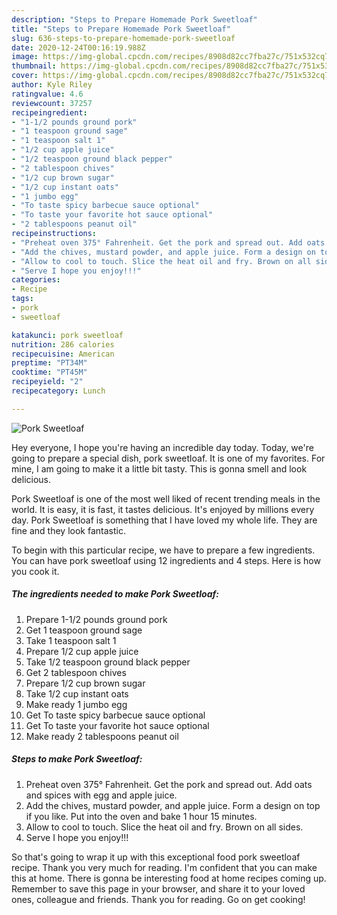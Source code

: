 ```yaml
---
description: "Steps to Prepare Homemade Pork Sweetloaf"
title: "Steps to Prepare Homemade Pork Sweetloaf"
slug: 636-steps-to-prepare-homemade-pork-sweetloaf
date: 2020-12-24T00:16:19.988Z
image: https://img-global.cpcdn.com/recipes/8908d82cc7fba27c/751x532cq70/pork-sweetloaf-recipe-main-photo.jpg
thumbnail: https://img-global.cpcdn.com/recipes/8908d82cc7fba27c/751x532cq70/pork-sweetloaf-recipe-main-photo.jpg
cover: https://img-global.cpcdn.com/recipes/8908d82cc7fba27c/751x532cq70/pork-sweetloaf-recipe-main-photo.jpg
author: Kyle Riley
ratingvalue: 4.6
reviewcount: 37257
recipeingredient:
- "1-1/2 pounds ground pork"
- "1 teaspoon ground sage"
- "1 teaspoon salt 1"
- "1/2 cup apple juice"
- "1/2 teaspoon ground black pepper"
- "2 tablespoon chives"
- "1/2 cup brown sugar"
- "1/2 cup instant oats"
- "1 jumbo egg"
- "To taste spicy barbecue sauce optional"
- "To taste your favorite hot sauce optional"
- "2 tablespoons peanut oil"
recipeinstructions:
- "Preheat oven 375° Fahrenheit. Get the pork and spread out. Add oats and spices with egg and apple juice."
- "Add the chives, mustard powder, and apple juice. Form a design on top if you like. Put into the oven and bake 1 hour 15 minutes."
- "Allow to cool to touch. Slice the heat oil and fry. Brown on all sides."
- "Serve I hope you enjoy!!!"
categories:
- Recipe
tags:
- pork
- sweetloaf

katakunci: pork sweetloaf 
nutrition: 286 calories
recipecuisine: American
preptime: "PT34M"
cooktime: "PT45M"
recipeyield: "2"
recipecategory: Lunch

---
```



![Pork Sweetloaf](https://img-global.cpcdn.com/recipes/8908d82cc7fba27c/751x532cq70/pork-sweetloaf-recipe-main-photo.jpg)

Hey everyone, I hope you're having an incredible day today. Today, we're going to prepare a special dish, pork sweetloaf. It is one of my favorites. For mine, I am going to make it a little bit tasty. This is gonna smell and look delicious.



Pork Sweetloaf is one of the most well liked of recent trending meals in the world. It is easy, it is fast, it tastes delicious. It's enjoyed by millions every day. Pork Sweetloaf is something that I have loved my whole life. They are fine and they look fantastic.


To begin with this particular recipe, we have to prepare a few ingredients. You can have pork sweetloaf using 12 ingredients and 4 steps. Here is how you cook it.

<!--inarticleads1-->

##### The ingredients needed to make Pork Sweetloaf:

1. Prepare 1-1/2 pounds ground pork
1. Get 1 teaspoon ground sage
1. Take 1 teaspoon salt 1
1. Prepare 1/2 cup apple juice
1. Take 1/2 teaspoon ground black pepper
1. Get 2 tablespoon chives
1. Prepare 1/2 cup brown sugar
1. Take 1/2 cup instant oats
1. Make ready 1 jumbo egg
1. Get To taste spicy barbecue sauce optional
1. Get To taste your favorite hot sauce optional
1. Make ready 2 tablespoons peanut oil




<!--inarticleads2-->

##### Steps to make Pork Sweetloaf:

1. Preheat oven 375° Fahrenheit. Get the pork and spread out. Add oats and spices with egg and apple juice.
1. Add the chives, mustard powder, and apple juice. Form a design on top if you like. Put into the oven and bake 1 hour 15 minutes.
1. Allow to cool to touch. Slice the heat oil and fry. Brown on all sides.
1. Serve I hope you enjoy!!!




So that's going to wrap it up with this exceptional food pork sweetloaf recipe. Thank you very much for reading. I'm confident that you can make this at home. There is gonna be interesting food at home recipes coming up. Remember to save this page in your browser, and share it to your loved ones, colleague and friends. Thank you for reading. Go on get cooking!

